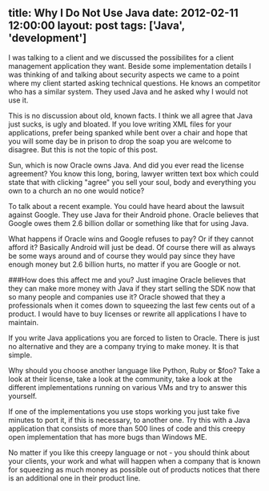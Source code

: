 title: Why I Do Not Use Java
date: 2012-02-11 12:00:00
layout: post
tags: ['Java', 'development']
---
I was talking to a client and we discussed the possibilites for a client
management application they want. Beside some implementation details I
was thinking of and talking about security aspects we came to a point 
where my client started asking technical questions. He knows an competitor
who has a similar system. They used Java and he asked why I would not
use it.
<!--MORE-->

This is no discussion about old, known facts. I think we all agree that
Java just sucks, is ugly and bloated. If you love writing XML files
for your applications, prefer being spanked while bent over a chair and
hope that you will some day be in prison to drop the soap you are welcome
to disagree. But this is not the topic of this post.

Sun, which is now Oracle owns Java. And did you ever read the license
agreement? You know this long, boring, lawyer written text box which could
state that with clicking "agree" you sell your soul, body and everything
you own to a church an no one would notice?

To talk about a recent example. You could have heard about the lawsuit
against Google. They use Java for their Android phone. Oracle believes
that Google owes them 2.6 billion dollar or something like that for
using Java.

What happens if Oracle wins and Google refuses to pay? Or if they cannot
afford it? Basically Android will just be dead. Of course there will as
always be some ways around and of course they would pay since they have
enough money but 2.6 billion hurts, no matter if you are Google or not.

###How does this affect me and you?
Just imagine Oracle believes that they can make more money with Java if
they start selling the SDK now that so many people and companies use it?
Oracle showed that they a professionals when it comes down to squeezing the
last few cents out of a product. I would have to buy licenses or rewrite
all applications I have to maintain.

If you write Java applications you are forced to listen to Oracle. There
is just no alternative and they are a company trying to make money. It
is that simple.

Why should you choose another language like Python, Ruby or $foo? Take a
look at their license, take a look at the community, take a look at the
different implementations running on various VMs and try to answer this
yourself.

If one of the implementations you use stops working you just take five
minutes to port it, if this is necessary, to another one. Try this with
a Java application that consists of more than 500 lines of code and this
creepy open implementation that has more bugs than Windows ME.

No matter if you like this creepy language or not - you should think about
your clients, your work and what will happen when a company that is known
for squeezing as much money as possible out of products notices that there
is an additional one in their product line.
